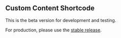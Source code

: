 ## Custom Content Shortcode

This is the beta version for development and testing.

For production, please use the [stable release](http://wordpress.org/plugins/custom-content-shortcode/).
